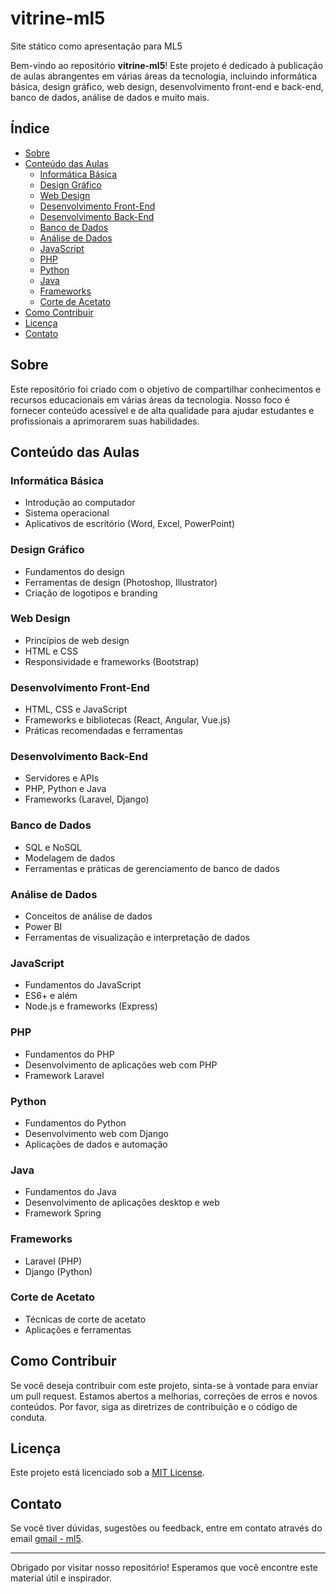 # vitrine-ml5
Site stático como apresentação para ML5

Bem-vindo ao repositório **vitrine-ml5**! Este projeto é dedicado à publicação de aulas abrangentes em várias áreas da tecnologia, incluindo informática básica, design gráfico, web design, desenvolvimento front-end e back-end, banco de dados, análise de dados e muito mais.

## Índice

- [Sobre](#sobre)
- [Conteúdo das Aulas](#conteúdo-das-aulas)
  - [Informática Básica](#informática-básica)
  - [Design Gráfico](#design-gráfico)
  - [Web Design](#web-design)
  - [Desenvolvimento Front-End](#desenvolvimento-front-end)
  - [Desenvolvimento Back-End](#desenvolvimento-back-end)
  - [Banco de Dados](#banco-de-dados)
  - [Análise de Dados](#análise-de-dados)
  - [JavaScript](#javascript)
  - [PHP](#php)
  - [Python](#python)
  - [Java](#java)
  - [Frameworks](#frameworks)
  - [Corte de Acetato](#corte-de-acetato)
- [Como Contribuir](#como-contribuir)
- [Licença](#licença)
- [Contato](#contato)

## Sobre

Este repositório foi criado com o objetivo de compartilhar conhecimentos e recursos educacionais em várias áreas da tecnologia. Nosso foco é fornecer conteúdo acessível e de alta qualidade para ajudar estudantes e profissionais a aprimorarem suas habilidades.

## Conteúdo das Aulas

### Informática Básica
- Introdução ao computador
- Sistema operacional
- Aplicativos de escritório (Word, Excel, PowerPoint)

### Design Gráfico
- Fundamentos do design
- Ferramentas de design (Photoshop, Illustrator)
- Criação de logotipos e branding

### Web Design
- Princípios de web design
- HTML e CSS
- Responsividade e frameworks (Bootstrap)

### Desenvolvimento Front-End
- HTML, CSS e JavaScript
- Frameworks e bibliotecas (React, Angular, Vue.js)
- Práticas recomendadas e ferramentas

### Desenvolvimento Back-End
- Servidores e APIs
- PHP, Python e Java
- Frameworks (Laravel, Django)

### Banco de Dados
- SQL e NoSQL
- Modelagem de dados
- Ferramentas e práticas de gerenciamento de banco de dados

### Análise de Dados
- Conceitos de análise de dados
- Power BI
- Ferramentas de visualização e interpretação de dados

### JavaScript
- Fundamentos do JavaScript
- ES6+ e além
- Node.js e frameworks (Express)

### PHP
- Fundamentos do PHP
- Desenvolvimento de aplicações web com PHP
- Framework Laravel

### Python
- Fundamentos do Python
- Desenvolvimento web com Django
- Aplicações de dados e automação

### Java
- Fundamentos do Java
- Desenvolvimento de aplicações desktop e web
- Framework Spring

### Frameworks
- Laravel (PHP)
- Django (Python)

### Corte de Acetato
- Técnicas de corte de acetato
- Aplicações e ferramentas

## Como Contribuir

Se você deseja contribuir com este projeto, sinta-se à vontade para enviar um pull request. Estamos abertos a melhorias, correções de erros e novos conteúdos. Por favor, siga as diretrizes de contribuição e o código de conduta.

## Licença

Este projeto está licenciado sob a [MIT License](LICENSE).

## Contato

Se você tiver dúvidas, sugestões ou feedback, entre em contato através do email [gmail - ml5](mailto:marcelo.lauriano@gmail.com).

---

Obrigado por visitar nosso repositório! Esperamos que você encontre este material útil e inspirador.
